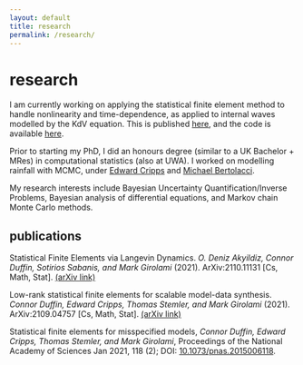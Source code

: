 ```yaml
---
layout: default
title: research
permalink: /research/
---
```


# research

I am currently working on applying the statistical finite element method to
handle nonlinearity and time-dependence, as applied to internal waves modelled
by the KdV equation. This is published
[here](https://www.pnas.org/content/118/2/e2015006118), and the code is
available [here](https://www.github.com/connor-duffin/statkdv-paper).

Prior to starting my PhD, I did an honours degree (similar to a UK Bachelor +
MRes) in computational statistics (also at UWA). I worked on modelling rainfall
with MCMC, under [Edward Cripps](https://research-repository.uwa.edu.au/en/persons/edward-cripps) and
[Michael Bertolacci](https://mbertolacci.github.io).

My research interests include Bayesian Uncertainty Quantification/Inverse
Problems, Bayesian analysis of differential equations, and Markov chain Monte
Carlo methods.

## publications

Statistical Finite Elements via Langevin Dynamics. 
*O. Deniz Akyildiz, Connor Duffin, Sotirios Sabanis, and Mark Girolami* (2021). 
ArXiv:2110.11131 [Cs, Math, Stat]. [(arXiv link)](http://arxiv.org/abs/2110.11131)

Low-rank statistical finite elements for scalable model-data synthesis. 
*Connor Duffin, Edward Cripps, Thomas Stemler, and Mark Girolami* (2021). 
ArXiv:2109.04757 [Cs, Math, Stat]. [(arXiv link)](http://arxiv.org/abs/2109.04757)

Statistical finite elements for misspecified models,
*Connor Duffin, Edward Cripps, Thomas Stemler, and Mark Girolami*,
Proceedings of the National Academy of Sciences Jan 2021, 118 (2); DOI: [10.1073/pnas.2015006118](https://doi.org/10.1073/pnas.2015006118).
